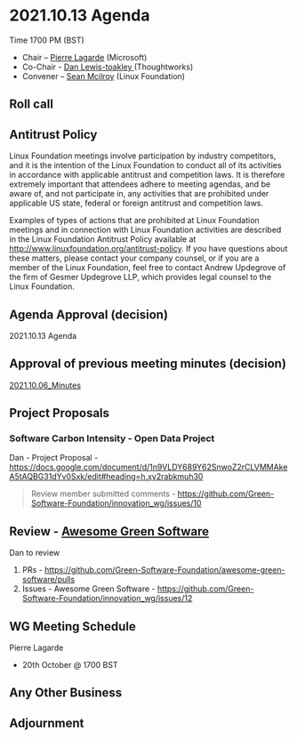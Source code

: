 # 2021.10.13 Agenda
Time 1700 PM (BST)

- Chair – [Pierre Lagarde](https://www.linkedin.com/in/pierlag/) (Microsoft) 
- Co-Chair - [Dan Lewis-toakley ](https://www.linkedin.com/in/danlewistoakley/) (Thoughtworks)
- Convener – [Sean Mcilroy](https://www.linkedin.com/in/sean-mcilroy-bb3b5548/) (Linux Foundation)
  
## Roll call 
  
## Antitrust Policy
Linux Foundation meetings involve participation by industry competitors, and it is the intention of the Linux Foundation to conduct 
all of its activities in accordance with applicable antitrust and competition laws. 
It is therefore extremely important that attendees adhere to meeting agendas, and be aware of, and not participate in, any activities 
that are prohibited under applicable US state, federal or foreign antitrust and competition laws.

Examples of types of actions that are prohibited at Linux Foundation meetings and in connection with Linux Foundation activities are 
described in the Linux Foundation Antitrust Policy available at http://www.linuxfoundation.org/antitrust-policy. 
If you have questions about these matters, please contact your company counsel, or if you are a member of the Linux Foundation, 
feel free to contact Andrew Updegrove of the firm of Gesmer Updegrove LLP, which provides legal counsel to the Linux Foundation.
  
## Agenda Approval (decision) 
2021.10.13 Agenda
  
## Approval of previous meeting minutes (decision)
[2021.10.06_Minutes](https://github.com/Green-Software-Foundation/innovation_wg/blob/main/Agenda_Minutes/20210929_Minutes.md)

## Project Proposals

### Software Carbon Intensity - Open Data Project

Dan - Project Proposal - https://docs.google.com/document/d/1n9VLDY689Y62SnwoZ2rCLVMMAkeA5tAQBG31dYv0Sxk/edit#heading=h.xy2rabkmuh30
 
> Review member submitted comments - https://github.com/Green-Software-Foundation/innovation_wg/issues/10

## Review - [Awesome Green Software](https://github.com/Green-Software-Foundation/awesome-green-software)

Dan to review

1. PRs - https://github.com/Green-Software-Foundation/awesome-green-software/pulls
2. Issues - Awesome Green Software - https://github.com/Green-Software-Foundation/innovation_wg/issues/12

## WG Meeting Schedule
Pierre Lagarde
- 20th October @ 1700 BST

## Any Other Business

## Adjournment
